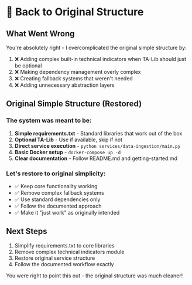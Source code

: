 # 🎯 Back to Original Structure

## What Went Wrong
You're absolutely right - I overcomplicated the original simple structure by:
1. ❌ Adding complex built-in technical indicators when TA-Lib should just be optional
2. ❌ Making dependency management overly complex
3. ❌ Creating fallback systems that weren't needed
4. ❌ Adding unnecessary abstraction layers

## Original Simple Structure (Restored)

### The system was meant to be:
1. **Simple requirements.txt** - Standard libraries that work out of the box
2. **Optional TA-Lib** - Use if available, skip if not  
3. **Direct service execution** - `python services/data-ingestion/main.py`
4. **Basic Docker setup** - `docker-compose up -d`
5. **Clear documentation** - Follow README.md and getting-started.md

### Let's restore to original simplicity:
- ✅ Keep core functionality working
- ✅ Remove complex fallback systems  
- ✅ Use standard dependencies only
- ✅ Follow the documented approach
- ✅ Make it "just work" as originally intended

## Next Steps
1. Simplify requirements.txt to core libraries
2. Remove complex technical indicators module
3. Restore original service structure
4. Follow the documented workflow exactly

You were right to point this out - the original structure was much cleaner!
